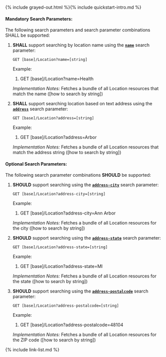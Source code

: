 {% include grayed-out.html %}{% include quickstart-intro.md %}

#### Mandatory Search Parameters:

The following search parameters and search parameter combinations SHALL be supported:

1. **SHALL** support searching by location name using the **[`name`](SearchParameter-us-core-location-name.html)** search parameter:

    `GET [base]/Location?name=[string]`

    Example:
    
      1. GET [base]/Location?name=Health

    *Implementation Notes:* Fetches a bundle of all Location resources that match the name ([how to search by string])

1. **SHALL** support searching location based on text address using the **[`address`](SearchParameter-us-core-location-address.html)** search parameter:

    `GET [base]/Location?address=[string]`

    Example:
    
      1. GET [base]/Location?address=Arbor

    *Implementation Notes:* Fetches a bundle of all Location resources that match the address string ([how to search by string])


#### Optional Search Parameters:

The following search parameter combinations **SHOULD** be supported:

1. **SHOULD** support searching using the **[`address-city`](SearchParameter-us-core-location-address-city.html)** search parameter:

     `GET [base]/Location?address-city=[string]`

    Example:
    
      1. GET [base]/Location?address-city=Ann Arbor

     *Implementation Notes:* Fetches a bundle of all Location resources for the city ([how to search by string])

1. **SHOULD** support searching using the **[`address-state`](SearchParameter-us-core-location-address-state.html)** search parameter:

     `GET [base]/Location?address-state=[string]`

    Example:
    
      1. GET [base]/Location?address-state=MI

     *Implementation Notes:* Fetches a bundle of all Location resources for the state ([how to search by string])

1. **SHOULD** support searching using the **[`address-postalcode`](SearchParameter-us-core-location-address-postalcode.html)** search parameter:

     `GET [base]/Location?address-postalcode=[string]`

    Example:
    
      1. GET [base]/Location?address-postalcode=48104

     *Implementation Notes:* Fetches a bundle of all Location resources for the ZIP code ([how to search by string])



{% include link-list.md %}
</div><!-- grayed-out -->
